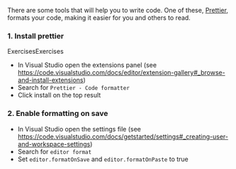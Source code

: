 There are some tools that will help you to write code. One of these, [Prettier](https://prettier.io/), formats your code, making it easier for you and others to read.

### 1. Install prettier
ExercisesExercises
* In Visual Studio open the extensions panel (see https://code.visualstudio.com/docs/editor/extension-gallery#_browse-and-install-extensions)
* Search for `Prettier - Code formatter`
* Click install on the top result

### 2. Enable formatting on save

* In Visual Studio open the settings file (see https://code.visualstudio.com/docs/getstarted/settings#_creating-user-and-workspace-settings)
* Search for `editor format`
* Set `editor.formatOnSave` and `editor.formatOnPaste` to true
